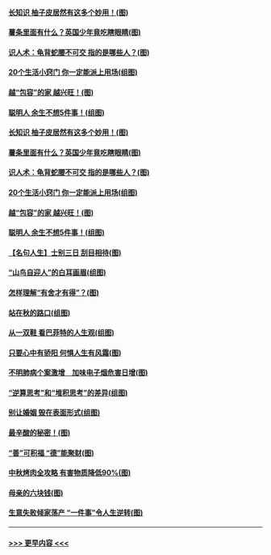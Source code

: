 #### [长知识 柚子皮居然有这多个妙用！(图)](../pages/p8/907425.md?t=09170433) 
#### [薯条里面有什么？英国少年竟吃瞎眼睛(图)](../pages/p8/907381.md?t=09170433) 
#### [识人术：龟背蛇腰不可交 指的是哪些人？(图)](../pages/p8/907503.md?t=09170433) 
#### [20个生活小窍门 你一定能派上用场(组图)](../pages/p8/907510.md?t=09170433) 
#### [越“包容”的家 越兴旺！(图)](../pages/p8/907328.md?t=09170433) 
#### [聪明人 余生不想5件事！(组图)](../pages/p8/907364.md?t=09170433) 
#### [长知识 柚子皮居然有这多个妙用！(图)](../pages/p8/907425.md?t=09170433) 
#### [薯条里面有什么？英国少年竟吃瞎眼睛(图)](../pages/p8/907381.md?t=09170433) 
#### [识人术：龟背蛇腰不可交 指的是哪些人？(图)](../pages/p8/907503.md?t=09170433) 
#### [20个生活小窍门 你一定能派上用场(组图)](../pages/p8/907510.md?t=09170433) 
#### [越“包容”的家 越兴旺！(图)](../pages/p8/907328.md?t=09170433) 
#### [聪明人 余生不想5件事！(组图)](../pages/p8/907364.md?t=09170433) 
#### [【名句人生】士别三日 刮目相待(图)](../pages/p8/906988.md?t=09170433) 
#### [“山鸟自迎人”的白耳画眉(组图)](../pages/p8/907332.md?t=09170433) 
#### [怎样理解“有舍才有得”？(图)](../pages/p8/906872.md?t=09170433) 
#### [站在秋的路口(组图)](../pages/p8/906914.md?t=09170433) 
#### [从一双鞋 看巴菲特的人生观(组图)](../pages/p8/907311.md?t=09170433) 
#### [只要心中有骄阳 何惧人生有风霜(图)](../pages/p8/907320.md?t=09170433) 
#### [不明肺病个案激增　加味电子烟危害日增(图)](../pages/p8/907307.md?t=09170433) 
#### [“逆算思考”和“堆积思考”的差异(组图)](../pages/p8/907229.md?t=09170433) 
#### [别让婚姻 毁在表面形式(组图)](../pages/p8/907118.md?t=09170433) 
#### [最辛酸的秘密！(图)](../pages/p8/906327.md?t=09170433) 
#### [“善”可积福 “德”能聚财(图)](../pages/p8/906906.md?t=09170433) 
#### [中秋烤肉全攻略 有害物质降低90%(图)](../pages/p8/907227.md?t=09170433) 
#### [母亲的六块钱(图)](../pages/p8/907107.md?t=09170433) 
#### [生意失败倾家荡产 “一件事”令人生逆转(图)](../pages/p8/907101.md?t=09170433) 

----
#### [ >>> 更早内容 <<< ](../indexes/p8-earlier.md)
